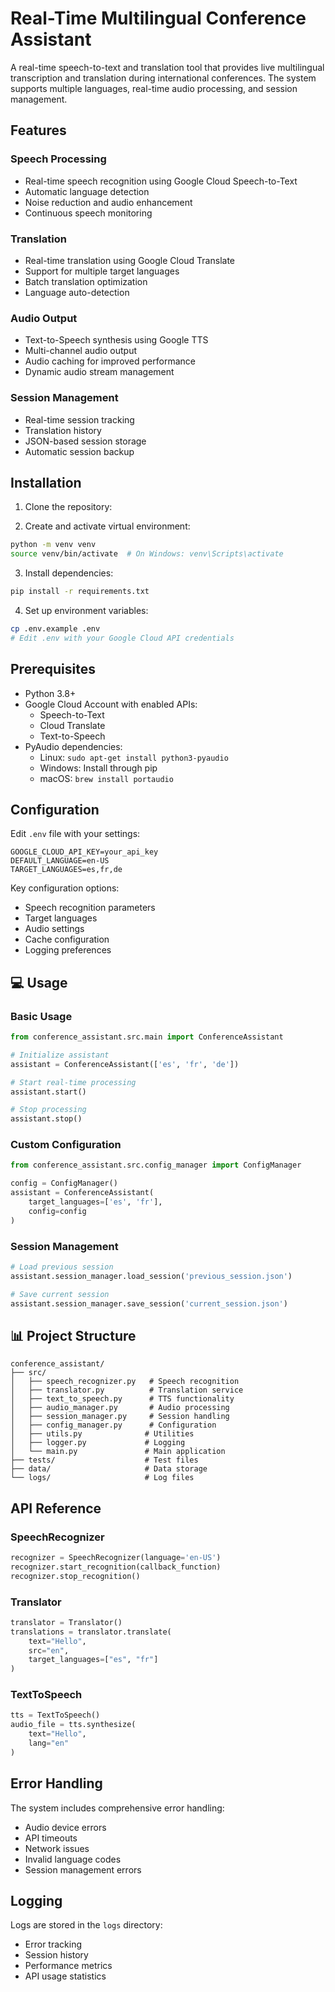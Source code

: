 # Real-Time Multilingual Conference Assistant

A real-time speech-to-text and translation tool that provides live multilingual transcription and translation during international conferences. The system supports multiple languages, real-time audio processing, and session management.

## Features

### Speech Processing
- Real-time speech recognition using Google Cloud Speech-to-Text
- Automatic language detection
- Noise reduction and audio enhancement
- Continuous speech monitoring

### Translation
- Real-time translation using Google Cloud Translate
- Support for multiple target languages
- Batch translation optimization
- Language auto-detection

### Audio Output
- Text-to-Speech synthesis using Google TTS
- Multi-channel audio output
- Audio caching for improved performance
- Dynamic audio stream management

### Session Management
- Real-time session tracking
- Translation history
- JSON-based session storage
- Automatic session backup

## Installation

1. Clone the repository:


2. Create and activate virtual environment:
```bash
python -m venv venv
source venv/bin/activate  # On Windows: venv\Scripts\activate
```

3. Install dependencies:
```bash
pip install -r requirements.txt
```

4. Set up environment variables:
```bash
cp .env.example .env
# Edit .env with your Google Cloud API credentials
```

## Prerequisites

- Python 3.8+
- Google Cloud Account with enabled APIs:
  - Speech-to-Text
  - Cloud Translate
  - Text-to-Speech
- PyAudio dependencies:
  - Linux: `sudo apt-get install python3-pyaudio`
  - Windows: Install through pip
  - macOS: `brew install portaudio`

## Configuration

Edit `.env` file with your settings:
```env
GOOGLE_CLOUD_API_KEY=your_api_key
DEFAULT_LANGUAGE=en-US
TARGET_LANGUAGES=es,fr,de
```

Key configuration options:
- Speech recognition parameters
- Target languages
- Audio settings
- Cache configuration
- Logging preferences

## 💻 Usage

### Basic Usage
```python
from conference_assistant.src.main import ConferenceAssistant

# Initialize assistant
assistant = ConferenceAssistant(['es', 'fr', 'de'])

# Start real-time processing
assistant.start()

# Stop processing
assistant.stop()
```

### Custom Configuration
```python
from conference_assistant.src.config_manager import ConfigManager

config = ConfigManager()
assistant = ConferenceAssistant(
    target_languages=['es', 'fr'],
    config=config
)
```

### Session Management
```python
# Load previous session
assistant.session_manager.load_session('previous_session.json')

# Save current session
assistant.session_manager.save_session('current_session.json')
```

## 📊 Project Structure
```
conference_assistant/
├── src/
│   ├── speech_recognizer.py   # Speech recognition
│   ├── translator.py          # Translation service
│   ├── text_to_speech.py      # TTS functionality
│   ├── audio_manager.py       # Audio processing
│   ├── session_manager.py     # Session handling
│   ├── config_manager.py      # Configuration
│   ├── utils.py              # Utilities
│   ├── logger.py             # Logging
│   └── main.py               # Main application
├── tests/                    # Test files
├── data/                     # Data storage
└── logs/                     # Log files
```

## API Reference

### SpeechRecognizer
```python
recognizer = SpeechRecognizer(language='en-US')
recognizer.start_recognition(callback_function)
recognizer.stop_recognition()
```

### Translator
```python
translator = Translator()
translations = translator.translate(
    text="Hello",
    src="en",
    target_languages=["es", "fr"]
)
```

### TextToSpeech
```python
tts = TextToSpeech()
audio_file = tts.synthesize(
    text="Hello",
    lang="en"
)
```

## Error Handling

The system includes comprehensive error handling:
- Audio device errors
- API timeouts
- Network issues
- Invalid language codes
- Session management errors

## Logging

Logs are stored in the `logs` directory:
- Error tracking
- Session history
- Performance metrics
- API usage statistics

